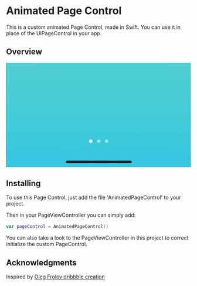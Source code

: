 # Animated Page Control

This is a custom animated Page Control, made in Swift. You can use it in place of the UIPageControl in your app.

## Overview

<img src="PageIndicator/Images/PageIndicator.gif">


## Installing

To use this Page Control, just add the file 'AnimatedPageControl' to your project.

Then in your PageViewController you can simply add:

``` swift
var pageControl = AnimatedPageControl()
```

You can also take a look to the PageViewController in this project to correct initialize the custom PageControl.


## Acknowledgments

Inspired by [Oleg Frolov dribbble creation](https://dribbble.com/shots/5254763-Page-Indicator-Exploration)
